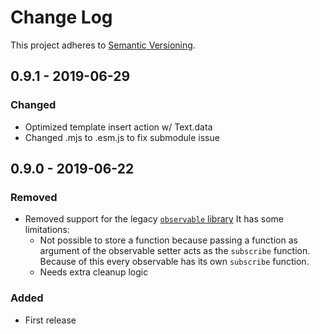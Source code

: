 # Change Log

This project adheres to [Semantic Versioning](http://semver.org/).

## 0.9.1 - 2019-06-29

### Changed

- Optimized template insert action w/ Text.data
- Changed .mjs to .esm.js to fix submodule issue

## 0.9.0 - 2019-06-22

### Removed

- Removed support for the legacy [`observable` library](https://github.com/dominictarr/observable)
It has some limitations: 
  - Not possible to store a function because passing a function as argument of the observable setter acts as the `subscribe` function.
  Because of this every observable has its own `subscribe` function.
  - Needs extra cleanup logic

### Added

- First release
